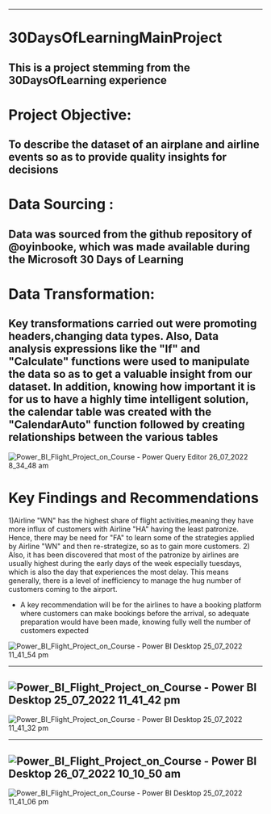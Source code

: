 -----
# 30DaysOfLearningMainProject
This is a project stemming from the 30DaysOfLearning experience
-----

# Project Objective:

To describe the dataset of an airplane and airline events so as to provide quality insights for decisions
-----

# Data Sourcing :

Data was sourced from the github repository of @oyinbooke, which was made available during the Microsoft 30 Days of Learning
-----

# Data Transformation:

Key transformations carried out were promoting headers,changing data types. Also, Data analysis expressions like the "If" and "Calculate" functions were used to manipulate the data so as to get a valuable insight from our dataset. In addition, knowing how important it is for us to have a highly time intelligent solution, the calendar table was created with the "CalendarAuto" function followed by creating relationships between the various tables 
-----
 
 ![Power_BI_Flight_Project_on_Course - Power Query Editor 26_07_2022 8_34_48 am](https://user-images.githubusercontent.com/107093714/180952361-c1e9a588-284a-4e7f-bb44-ae806ab50b30.png)


# Key Findings and Recommendations

1)Airline "WN" has the highest share of flight activities,meaning they have more influx of customers with Airline "HA" having the least patronize. Hence, there may be need for "FA" to learn some of the strategies applied by Airline "WN" and then re-strategize, so as to gain more customers.
2) Also, it has been discovered that most of the patronize by airlines are usually highest during the early days of the week especially tuesdays, which is also the day that experiences the most delay. This means generally, there is a level of inefficiency to manage the hug number of customers coming to the airport.
  - A key recommendation will be for the airlines to have a booking platform where customers can make bookings before the arrival, so adequate preparation would have been made, knowing fully well the number of customers expected
    
  ![Power_BI_Flight_Project_on_Course - Power BI Desktop 25_07_2022 11_41_54 pm](https://user-images.githubusercontent.com/107093714/180957307-d7a33afb-5f02-466b-acbe-b19ab48818b5.png)
  
 -----
 ![Power_BI_Flight_Project_on_Course - Power BI Desktop 25_07_2022 11_41_42 pm](https://user-images.githubusercontent.com/107093714/180962630-fe77a7c9-a8e2-4961-b198-9fa9f325927c.png)
-----
![Power_BI_Flight_Project_on_Course - Power BI Desktop 25_07_2022 11_41_32 pm](https://user-images.githubusercontent.com/107093714/180974930-399ef837-ba31-4289-be8a-7a902fbe4a98.png)

-----
![Power_BI_Flight_Project_on_Course - Power BI Desktop 26_07_2022 10_10_50 am](https://user-images.githubusercontent.com/107093714/180975355-c3db955e-8d81-4d45-8e7d-3b9a3037306f.png)
-----
![Power_BI_Flight_Project_on_Course - Power BI Desktop 25_07_2022 11_41_06 pm](https://user-images.githubusercontent.com/107093714/180964773-09bb7d31-2b5b-491d-9f86-6d75034da4ef.png)

